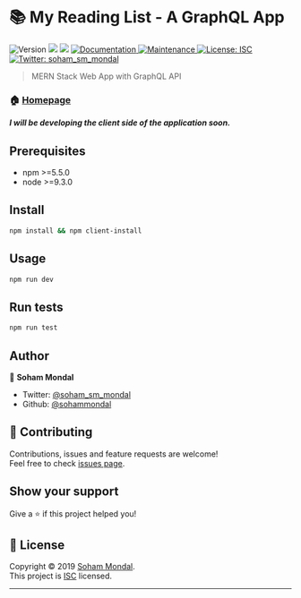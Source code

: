 <h1>📚 My Reading List - A GraphQL App </h1>
<p>
  <img alt="Version" src="https://img.shields.io/badge/version-1.0.0-blue.svg?cacheSeconds=2592000" />
  <img src="https://img.shields.io/badge/npm-%3E%3D5.5.0-blue.svg" />
  <img src="https://img.shields.io/badge/node-%3E%3D9.3.0-blue.svg" />
  <a href="https://github.com/sohammondal/graphql-books#readme">
    <img alt="Documentation" src="https://img.shields.io/badge/documentation-yes-brightgreen.svg" target="_blank" />
  </a>
  <a href="https://github.com/sohammondal/graphql-books/graphs/commit-activity">
    <img alt="Maintenance" src="https://img.shields.io/badge/Maintained%3F-yes-green.svg" target="_blank" />
  </a>
  <a href="https://github.com/sohammondal/graphql-books/blob/master/LICENSE">
    <img alt="License: ISC" src="https://img.shields.io/badge/License-ISC-yellow.svg" target="_blank" />
  </a>
  <a href="https://twitter.com/soham_sm_mondal">
    <img alt="Twitter: soham_sm_mondal" src="https://img.shields.io/twitter/follow/soham_sm_mondal.svg?style=social" target="_blank" />
  </a>
</p>

> MERN Stack Web App with GraphQL API 

### 🏠 [Homepage](http://gql-books.sohammondal.com/graphql)

***<p>I will be developing the client side of the application soon.</p>***

## Prerequisites

- npm >=5.5.0
- node >=9.3.0

## Install

```sh
npm install && npm client-install
```

## Usage

```sh
npm run dev
```

## Run tests

```sh
npm run test
```

## Author

👤 **Soham Mondal**

* Twitter: [@soham_sm_mondal](https://twitter.com/soham_sm_mondal)
* Github: [@sohammondal](https://github.com/sohammondal)

## 🤝 Contributing

Contributions, issues and feature requests are welcome!<br />Feel free to check [issues page](https://github.com/sohammondal/graphql-books/issues).

## Show your support

Give a ⭐️ if this project helped you!

## 📝 License

Copyright © 2019 [Soham Mondal](https://github.com/sohammondal).<br />
This project is [ISC](https://github.com/sohammondal/graphql-books/blob/master/LICENSE) licensed.

***